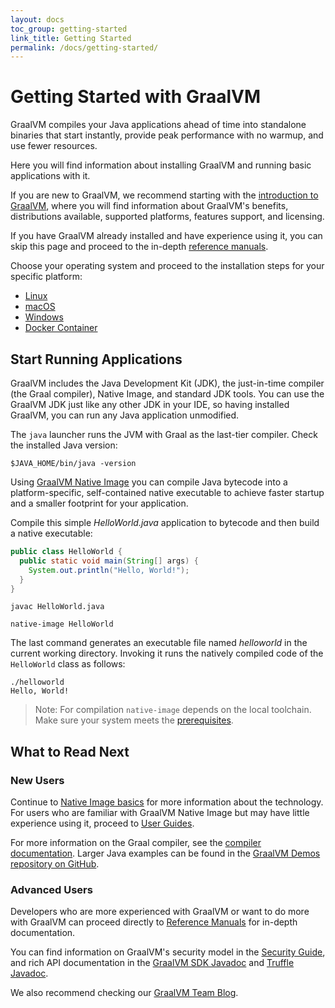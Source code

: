 ```yaml
---
layout: docs
toc_group: getting-started
link_title: Getting Started
permalink: /docs/getting-started/
---
```


# Getting Started with GraalVM

GraalVM compiles your Java applications ahead of time into standalone binaries that start instantly, provide peak performance with no warmup, and use fewer resources.

Here you will find information about installing GraalVM and running basic applications with it.

If you are new to GraalVM, we recommend starting with the [introduction to GraalVM](../../introduction.md), where you will find information about GraalVM's benefits, distributions available, supported platforms, features support, and licensing.

If you have GraalVM already installed and have experience using it, you can skip this page and proceed to the in-depth [reference manuals](../../reference-manual/reference-manuals.md).

Choose your operating system and proceed to the installation steps for your specific platform:

* [Linux](linux.md)
* [macOS](macos.md)
* [Windows](windows.md)
* [Docker Container](container-images/graalvm-ce-container-images.md)

## Start Running Applications

GraalVM includes the Java Development Kit (JDK), the just-in-time compiler (the Graal compiler), Native Image, and standard JDK tools.
You can use the GraalVM JDK just like any other JDK in your IDE, so having installed GraalVM, you can run any Java application unmodified.

The `java` launcher runs the JVM with Graal as the last-tier compiler.
Check the installed Java version:
```shell
$JAVA_HOME/bin/java -version
```

Using [GraalVM Native Image](../../reference-manual/native-image/README.md) you can compile Java bytecode into a platform-specific, self-contained native executable to achieve faster startup and a smaller footprint for your application.

Compile this simple _HelloWorld.java_ application to bytecode and then build a native executable:
```java
public class HelloWorld {
  public static void main(String[] args) {
    System.out.println("Hello, World!");
  }
}
```

```shell
javac HelloWorld.java
```
```shell
native-image HelloWorld
```

The last command generates an executable file named _helloworld_ in the current working directory.
Invoking it runs the natively compiled code of the `HelloWorld` class as follows:
```shell
./helloworld
Hello, World!
```

> Note: For compilation `native-image` depends on the local toolchain. Make sure your system meets the [prerequisites](../../reference-manual/native-image/README.md#prerequisites).

## What to Read Next

### New Users

Continue to [Native Image basics](../../reference-manual/native-image/NativeImageBasics.md) for more information about the technology.
For users who are familiar with GraalVM Native Image but may have little experience using it, proceed to [User Guides](../../reference-manual/native-image/guides/guides.md).

For more information on the Graal compiler, see the [compiler documentation](../../reference-manual/java/compiler.md). 
Larger Java examples can be found in the [GraalVM Demos repository on GitHub](https://github.com/graalvm/graalvm-demos).

### Advanced Users

Developers who are more experienced with GraalVM or want to do more with GraalVM can proceed directly to [Reference Manuals](../../reference-manual/reference-manuals.md) for in-depth documentation.

You can find information on GraalVM's security model in the [Security Guide](../../security/security-guide.md), and rich API documentation in the [GraalVM SDK Javadoc](https://www.graalvm.org/sdk/javadoc/) and [Truffle Javadoc](https://www.graalvm.org/truffle/javadoc/).

We also recommend checking our [GraalVM Team Blog](https://medium.com/graalvm).